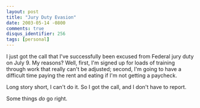 ```yaml
---
layout: post
title: "Jury Duty Evasion"
date: 2003-05-14 -0800
comments: true
disqus_identifier: 256
tags: [personal]
---
```

I just got the call that I've successfully been excused from Federal
jury duty on July 9. My reasons? Well, first, I'm signed up for loads of
training through work that really can't be adjusted; second, I'm going
to have a difficult time paying the rent and eating if I'm not getting a
paycheck.

 Long story short, I can't do it. So I got the call, and I don't have to
report.

 Some things *do* go right.
